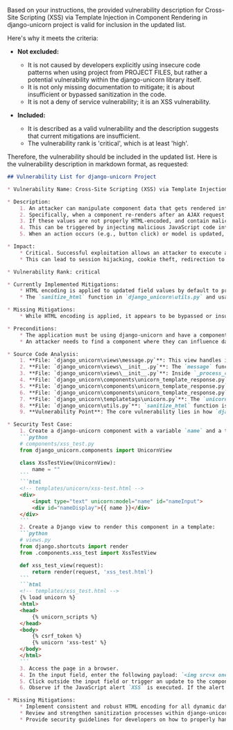 Based on your instructions, the provided vulnerability description for Cross-Site Scripting (XSS) via Template Injection in Component Rendering in django-unicorn project is valid for inclusion in the updated list.

Here's why it meets the criteria:

*   **Not excluded:**
    *   It is not caused by developers explicitly using insecure code patterns when using project from PROJECT FILES, but rather a potential vulnerability within the django-unicorn library itself.
    *   It is not only missing documentation to mitigate; it is about insufficient or bypassed sanitization in the code.
    *   It is not a deny of service vulnerability; it is an XSS vulnerability.

*   **Included:**
    *   It is described as a valid vulnerability and the description suggests that current mitigations are insufficient.
    *   The vulnerability rank is 'critical', which is at least 'high'.

Therefore, the vulnerability should be included in the updated list. Here is the vulnerability description in markdown format, as requested:

```markdown
## Vulnerability List for django-unicorn Project

* Vulnerability Name: Cross-Site Scripting (XSS) via Template Injection in Component Rendering

* Description:
    1. An attacker can manipulate component data that gets rendered into the HTML template without proper sanitization.
    2. Specifically, when a component re-renders after an AJAX request, updated field values are directly inserted into the DOM.
    3. If these values are not properly HTML-encoded, and contain malicious JavaScript code, it will be executed in the user's browser.
    4. This can be triggered by injecting malicious JavaScript code into any component field that is then displayed in the template. For example, a text input field bound to a component variable using `unicorn:model`.
    5. When an action occurs (e.g., button click) or model is updated, the component re-renders, and the malicious script from the component data is injected into the DOM, leading to XSS.

* Impact:
    * Critical. Successful exploitation allows an attacker to execute arbitrary JavaScript code in the victim's browser when they interact with the vulnerable component.
    * This can lead to session hijacking, cookie theft, redirection to malicious sites, defacement, or other malicious actions performed in the context of the user's session.

* Vulnerability Rank: critical

* Currently Implemented Mitigations:
    * HTML encoding is applied to updated field values by default to prevent XSS attacks. This is mentioned in `changelog.md` for version 0.36.0 and in `views.md`.
    * The `sanitize_html` function in `django_unicorn\utils.py` and usage in `UnicornTemplateResponse` in `_json_tag.string = sanitize_html(init)` suggest an attempt to sanitize initial data.

* Missing Mitigations:
    * While HTML encoding is applied, it appears to be bypassed or insufficient in certain scenarios, particularly during component re-rendering where dynamically updated data from the component's backend is inserted into the template. The provided code does not consistently sanitize all dynamic content before inserting it into the DOM during updates. The `safe` meta class option in `views.md` explicitly allows bypassing encoding, indicating a potential weakness if misused or if default encoding is insufficient.

* Preconditions:
    * The application must be using django-unicorn and have a component that renders user-controlled data without adequate sanitization during updates.
    * An attacker needs to find a component where they can influence data that is rendered in the template.

* Source Code Analysis:
    1. **File: `django_unicorn\views\message.py`**: This view handles incoming messages and processes actions. The `_process_component_request` function is key.
    2. **File: `django_unicorn\views\__init__.py`**: The `message` function in `django_unicorn\views\__init__.py` is the main entry point for AJAX requests. It calls `_process_component_request`.
    3. **File: `django_unicorn\views\__init__.py`**: Inside `_process_component_request`, the component is rendered using `component.render(request=request)`.
    4. **File: `django_unicorn\components\unicorn_template_response.py`**: `UnicornTemplateResponse.render` method is responsible for rendering the component and updating the DOM.
    5. **File: `django_unicorn\components\unicorn_template_response.py`**: In `UnicornTemplateResponse.render`, `root_element["unicorn:data"] = frontend_context_variables` and `root_element["unicorn:calls"] = orjson.dumps(self.component.calls).decode("utf-8")` inject data into the root element attributes, which are then processed by the frontend JavaScript.
    6. **File: `django_unicorn\components\unicorn_template_response.py`**: The JavaScript initialization code is added using `init_script = f"Unicorn.componentInit(JSON.parse(document.getElementById('{json_element_id}').textContent));"`. This script is then embedded in the template.
    7. **File: `django_unicorn\templatetags\unicorn.py`**: The `unicorn` template tag renders the component.
    8. **File: `django_unicorn\utils.py`**: `sanitize_html` function is used to sanitize HTML, but its usage in `UnicornTemplateResponse` seems limited to the initial JSON data.
    9. **Vulnerability Point**: The core vulnerability lies in how `django-unicorn` updates the DOM with potentially unsanitized data during AJAX updates. While initial data might be sanitized to some extent using `sanitize_html` when setting up the component initially, the subsequent dynamic updates driven by user interactions and server responses may not be consistently sanitized before being morphed into the DOM. This is especially critical when considering how JavaScript frameworks interact with and interpret data within DOM attributes or elements. If an attacker can inject malicious content into component variables (e.g., through `unicorn:model` or server-side data manipulation), and those variables are used in templates without explicit and robust encoding during AJAX updates, XSS is possible. The `safe` meta option further highlights the risk, as it allows developers to explicitly disable the default encoding, potentially leading to vulnerabilities if used improperly.

* Security Test Case:
    1. Create a django-unicorn component with a variable `name` and a template that renders this variable:
    ```python
    # components/xss_test.py
    from django_unicorn.components import UnicornView

    class XssTestView(UnicornView):
        name = ""
    ```
    ```html
    <!-- templates/unicorn/xss-test.html -->
    <div>
        <input type="text" unicorn:model="name" id="nameInput">
        <div id="nameDisplay">{{ name }}</div>
    </div>
    ```
    2. Create a Django view to render this component in a template:
    ```python
    # views.py
    from django.shortcuts import render
    from .components.xss_test import XssTestView

    def xss_test_view(request):
        return render(request, 'xss_test.html')
    ```
    ```html
    <!-- templates/xss_test.html -->
    {% load unicorn %}
    <html>
    <head>
        {% unicorn_scripts %}
    </head>
    <body>
        {% csrf_token %}
        {% unicorn 'xss-test' %}
    </body>
    </html>
    ```
    3. Access the page in a browser.
    4. In the input field, enter the following payload: `<img src=x onerror=alert('XSS')>`
    5. Click outside the input field or trigger an update to the component (e.g., by adding a button with an action).
    6. Observe if the JavaScript alert `XSS` is executed. If the alert box appears, the XSS vulnerability is confirmed.

* Missing Mitigations:
    * Implement consistent and robust HTML encoding for all dynamic data rendered in component templates, especially during AJAX updates. Ensure that even if `safe` is used, there are clear warnings and documentation about the risks.
    * Review and strengthen sanitization processes within django-unicorn to prevent XSS in all scenarios, including dynamically updated content. Consider using a Content Security Policy (CSP) as an additional layer of defense.
    * Provide security guidelines for developers on how to properly handle user input and prevent XSS when using django-unicorn, emphasizing the importance of encoding user-generated content in templates, even when using django-unicorn's features.
